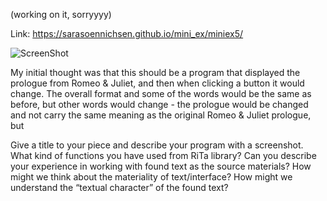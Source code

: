 (working on it, sorryyyy)

Link: https://sarasoennichsen.github.io/mini_ex/miniex5/

![ScreenShot](http://i.imgur.com/fjUVxVl.png)

My initial thought was that this should be a program that displayed the prologue from Romeo & Juliet, and then when clicking a button it would change. The overall format and some of the words would be the same as before, but other words would change - the prologue would be changed and not carry the same meaning as the original Romeo & Juliet prologue, but 


Give a title to your piece and describe your program with a screenshot.
What kind of functions you have used from RiTa library?
Can you describe your experience in working with found text as the source materials?
How might we think about the materiality of text/interface? How might we understand the “textual character” of the found text?
